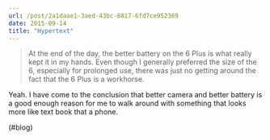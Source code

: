 ```yaml
---
url: /post/2a1daae1-3aed-43bc-8817-6fd7ce952369
date: 2015-09-14
title: "Hypertext"
---
```


> At the end of the day, the better battery on the 6 Plus is what really kept it in my hands. Even though I generally preferred the size of the 6, especially for prolonged use, there was just no getting around the fact that the 6 Plus is a workhorse. 



Yeah. I have come to the conclusion that better camera and better battery is a good enough reason for me to walk around with something that looks more like text book that a phone.



(#blog)